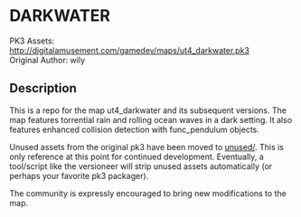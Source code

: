 DARKWATER
=====

PK3 Assets: http://digitalamusement.com/gamedev/maps/ut4_darkwater.pk3  
Original Author: wily

Description
-----

This is a repo for the map ut4_darkwater and its subsequent versions. The map features torrential rain and rolling ocean waves in a dark setting. It also features enhanced collision detection with func_pendulum objects.

Unused assets from the original pk3 have been moved to [unused/](unused/). This is only reference at this point for continued development. Eventually, a tool/script like the versioneer will strip unused assets automatically (or perhaps your favorite pk3 packager).

The community is expressly encouraged to bring new modifications to the map.



